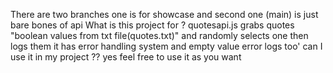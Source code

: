 There are two branches one is for showcase and second one (main) is just bare bones of api
What is this project for ?
quotesapi.js grabs quotes "boolean values from txt file(quotes.txt)" and randomly selects one then  logs them it has error handling system and empty value error logs too'
can I use it  in my project ?? 
yes feel free to use it as you want
